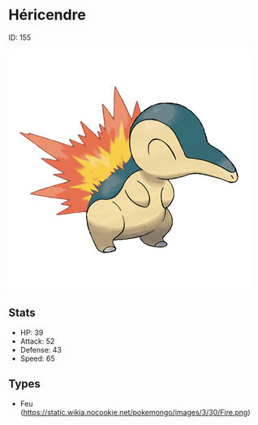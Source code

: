 # Héricendre


ID: 155

![](https://raw.githubusercontent.com/PokeAPI/sprites/master/sprites/pokemon/other/official-artwork/155.png "Héricendre")

## Stats


 - HP: 39
 - Attack: 52
 - Defense: 43
 - Speed: 65

## Types


 - Feu (https://static.wikia.nocookie.net/pokemongo/images/3/30/Fire.png)
